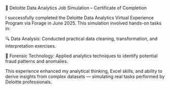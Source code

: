 🏅 Deloitte Data Analytics Job Simulation – Certificate of Completion

I successfully completed the Deloitte Data Analytics Virtual Experience Program via Forage in June 2025. This simulation involved hands-on tasks in:

🔍 Data Analysis: Conducted practical data cleaning, transformation, and interpretation exercises.

🧩 Forensic Technology: Applied analytics techniques to identify potential fraud patterns and anomalies.

This experience enhanced my analytical thinking, Excel skills, and ability to derive insights from complex datasets — simulating real tasks performed by Deloitte professionals.
